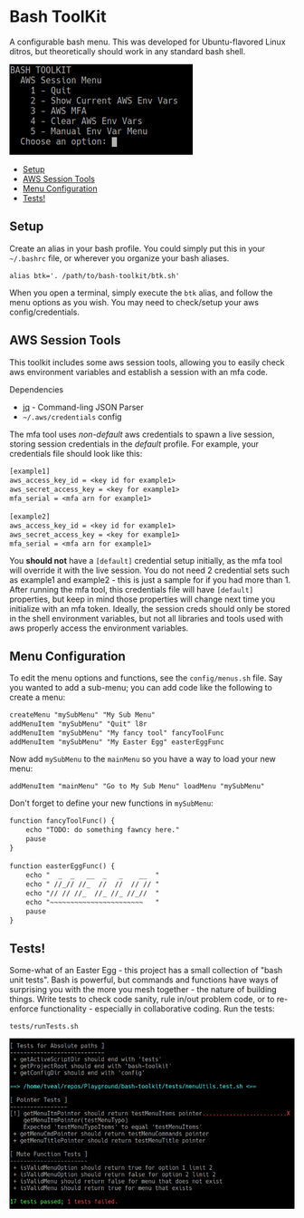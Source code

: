 # Bash ToolKit

A configurable bash menu. This was developed for Ubuntu-flavored Linux ditros, but theoretically should work in any standard bash shell.

![](img/BASH-TOOLKIT.png)

- [Setup](#setup)
- [AWS Session Tools](#aws-session-tools)
- [Menu Configuration](#menu-configuration)
- [Tests!](#tests)

## Setup

Create an alias in your bash profile. You could simply put this in your `~/.bashrc` file, or wherever you organize your bash aliases.

```
alias btk='. /path/to/bash-toolkit/btk.sh'
```
When you open a terminal, simply execute the `btk` alias, and follow the menu options as you wish. You may need to check/setup your aws config/credentials.

## AWS Session Tools

This toolkit includes some aws session tools, allowing you to easily check aws environment variables and establish a session with an mfa code.

Dependencies
- [jq](https://stedolan.github.io/jq/) - Command-ling JSON Parser
- `~/.aws/credentials` config

The mfa tool uses _non-default_ aws credentials to spawn a live session, storing session credentials in the _default_ profile. For example, your credentials file should look like this:
```
[example1]
aws_access_key_id = <key id for example1>
aws_secret_access_key = <key for example1>
mfa_serial = <mfa arn for example1>

[example2]
aws_access_key_id = <key id for example1>
aws_secret_access_key = <key for example1>
mfa_serial = <mfa arn for example1>
```
You **should not** have a `[default]` credential setup initially, as the mfa tool will override it with the live session. You do not need 2 credential sets such as example1 and example2 - this is just a sample for if you had more than 1. After running the mfa tool, this credentials file will have `[default]` properties, but keep in mind those properties will change next time you initialize with an mfa token. Ideally, the session creds should only be stored in the shell environment variables, but not all libraries and tools used with aws properly access the environment variables.

## Menu Configuration

To edit the menu options and functions, see the `config/menus.sh` file. Say you wanted to add a sub-menu; you can add code like the following to create a menu:

```
createMenu "mySubMenu" "My Sub Menu"
addMenuItem "mySubMenu" "Quit" l8r
addMenuItem "mySubMenu" "My fancy tool" fancyToolFunc
addMenuItem "mySubMenu" "My Easter Egg" easterEggFunc
```
Now add `mySubMenu` to the `mainMenu` so you have a way to load your new menu:
```
addMenuItem "mainMenu" "Go to My Sub Menu" loadMenu "mySubMenu"
```
Don't forget to define your new functions in `mySubMenu`:
```
function fancyToolFunc() {
    echo "TODO: do something fawncy here."
    pause
}

function easterEggFunc() {
    echo "  _  _   __  _   _    __  "
    echo " //_// //_  //  //  // // "
    echo "// // //_  //_ //_ //_//  "
    echo "~~~~~~~~~~~~~~~~~~~~~~~   "
    pause
}
```

## Tests!

Some-what of an Easter Egg - this project has a small collection of "bash unit tests". Bash is powerful, but commands and functions have ways of surprising you with the more you mesh together - the nature of building things. Write tests to check code sanity, rule in/out problem code, or to re-enforce functionality - especially in collaborative coding. Run the tests:
```
tests/runTests.sh
```
![](img/runningTests.png)